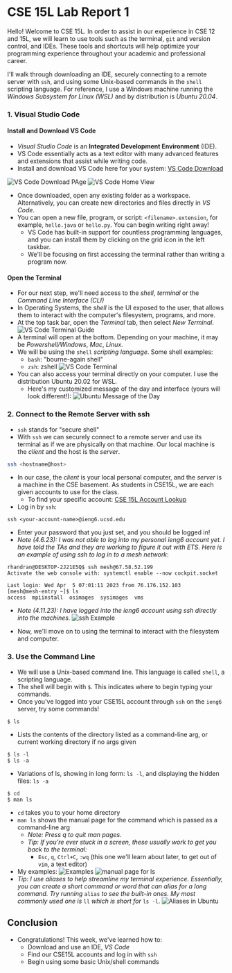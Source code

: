 # CSE 15L Lab Report 1
Hello! Welcome to CSE 15L. In order to assist in our experience in CSE 12 and 15L, we will learn to use tools such as the terminal, `git` and version control, and IDEs. These tools and shortcuts will help optimize your programming experience throughout your academic and professional career.

I'll walk through downloading an IDE, securely connecting to a remote server with `ssh`, and using some Unix-based commands in the `shell` scripting language. For reference, I use a Windows machine running the *Windows Subsystem for Linux (WSL)* and by distribution is *Ubuntu 20.04*. 

### 1. Visual Studio Code
#### Install and Download VS Code
- *Visual Studio Code* is an **Integrated Development Environment** (IDE).
- VS Code essentially acts as a text editor with many advanced features and extensions that assist while writing code.
- Install and download VS Code here for your system: [VS Code Download](https://code.visualstudio.com/)

![VS Code Download PAge](img/VSCodeDownloadPage.png)
![VS Code Home View](img/VSCodeHome.png)
- Once downloaded, open any existing folder as a workspace. Alternatively, you can create new directories and files directly in *VS Code*.
- You can open a new file, program, or script: `<filename>.extension`, for example, `hello.java` or `hello.py`. You can begin writing right away! 
	- VS Code has built-in support for countless programming languages, and you can install them by clicking on the grid icon in the left taskbar.
	- We'll be focusing on first accessing the terminal rather than writing a program now.

#### Open the Terminal
- For our next step, we'll need access to the *shell*, *terminal* or the *Command Line Interface (CLI)*
- In Operating Systems, the *shell* is the UI exposed to the user, that allows them to interact with the computer's filesystem, programs, and more.
- At the top task bar, open the *Terminal* tab, then select *New Terminal*.
![VS Code Terminal Guide](img/VSCodeTerminalOpen.png)
- A terminal will open at the bottom. Depending on your machine, it may be *Powershell/Windows*, *Mac*, *Linux*. 
- We will be using the `shell` *scripting language*. Some shell examples:
	- `bash`: "bourne-again shell"
	- `zsh`: zshell
![VS Code Terminal](img/VSCodeTerminal.png)
- You can also access your terminal directly on your computer. I use the distribution Ubuntu 20.02 for WSL.
	- Here's my customized message of the day and interface (yours will look different!):
	![Ubuntu Message of the Day](img/ubuntuMOTD.png)


### 2. Connect to the Remote Server with ssh 
- `ssh` stands for "secure shell"
- With `ssh` we can securely connect to a remote server and use its terminal as if we are physically on that machine. Our local machine is the *client* and the host is the *server*.
```bash
ssh <hostname@host>
```
- In our case, the *client* is your local personal computer, and the *server* is a machine in the CSE basement. As students in CSE15L, we are each given accounts to use for the class. 
	- To find your specific account: [CSE 15L Account Lookup](https://sdacs.ucsd.edu/~icc/index.php)
- Log in by `ssh`: 
```shell
ssh <your-account-name>@ieng6.ucsd.edu
```
- Enter your password that you just set, and you should be logged in!
- *Note (4.6.23): I was not able to log into my personal ieng6 account yet. I have told the TAs and they are working to figure it out with ETS. Here is an example of using ssh to log in to a mesh network*:

```shell
rhandran@DESKTOP-2J21E5Q$ ssh mesh@67.58.52.199
Activate the web console with: systemctl enable --now cockpit.socket

Last login: Wed Apr  5 07:01:11 2023 from 76.176.152.103
[mesh@mesh-entry ~]$ ls
access  mpiinstall  osimages  sysimages  vms
```
- *Note (4.11.23): I have logged into the ieng6 account using ssh directly into the machines.*
![ssh Example](img/ubuntuSSHSuccess.png)

- Now, we'll move on to using the terminal to interact with the filesystem and computer.

### 3. Use the Command Line
- We will use a Unix-based command line. This language is called `shell`, a scripting language.
- The shell will begin with `$`. This indicates where to begin typing your commands.
- Once you've logged into your CSE15L account through `ssh` on the `ieng6` server, try some commands!
```shell
$ ls
```
- Lists the contents of the directory listed as a command-line arg, or current working directory if no args given
```shell
$ ls -l
$ ls -a
```
- Variations of ls, showing in long form:  `ls -l`, and displaying the hidden files: `ls -a`
```shell
$ cd
$ man ls
```
- `cd` takes you to your home directory
- `man ls` shows the manual page for the command which is passed as a command-line arg
	- *Note: Press q to quit man pages.*
	- *Tip: If you're ever stuck in a screen, these usually work to get you back to the terminal:*
		- `Esc`, `q`, `Ctrl+C`, `:wq` (this one we'll learn about later, to get out of `vim`, a text editor)
- My examples:
![Examples](img/ubuntuExamples.png)
![manual page for ls](img/manls.png)
- *Tip: I use aliases to help streamline my terminal experience. Essentially, you can create a short command or word that can alias for a long command. Try running* `alias` *to see the built-in ones. My most commonly used one is* `ll` *which is short for* `ls -l`.
![Aliases in Ubuntu](img/ubuntuAlias.png)

## Conclusion
- Congratulations! This week, we've learned how to:
	- Download and use an IDE, *VS Code*
	- Find our CSE15L accounts and log in with `ssh`
	- Begin using some basic Unix/shell commands